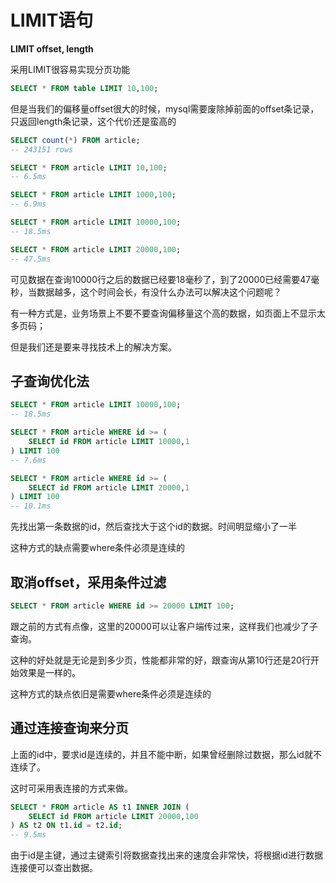 # LIMIT语句
**LIMIT offset, length**  

采用LIMIT很容易实现分页功能

```sql
SELECT * FROM table LIMIT 10,100;
```

但是当我们的偏移量offset很大的时候，mysql需要废除掉前面的offset条记录，只返回length条记录，这个代价还是蛮高的

```sql
SELECT count(*) FROM article;
-- 243151 rows

SELECT * FROM article LIMIT 10,100;
-- 6.5ms

SELECT * FROM article LIMIT 1000,100;
-- 6.9ms

SELECT * FROM article LIMIT 10000,100;
-- 18.5ms

SELECT * FROM article LIMIT 20000,100;
-- 47.5ms
```
可见数据在查询10000行之后的数据已经要18毫秒了，到了20000已经需要47毫秒，当数据越多，这个时间会长，有没什么办法可以解决这个问题呢？

有一种方式是，业务场景上不要不要查询偏移量这个高的数据，如页面上不显示太多页码；

但是我们还是要来寻找技术上的解决方案。

## 子查询优化法
```sql
SELECT * FROM article LIMIT 10000,100;
-- 18.5ms

SELECT * FROM article WHERE id >= (
	SELECT id FROM article LIMIT 10000,1
) LIMIT 100
-- 7.6ms

SELECT * FROM article WHERE id >= (
	SELECT id FROM article LIMIT 20000,1
) LIMIT 100
-- 10.1ms
```
先找出第一条数据的id，然后查找大于这个id的数据。时间明显缩小了一半

这种方式的缺点需要where条件必须是连续的

## 取消offset，采用条件过滤
```sql
SELECT * FROM article WHERE id >= 20000 LIMIT 100;
```
跟之前的方式有点像，这里的20000可以让客户端传过来，这样我们也减少了子查询。

这种的好处就是无论是到多少页，性能都非常的好，跟查询从第10行还是20行开始效果是一样的。

这种方式的缺点依旧是需要where条件必须是连续的

## 通过连接查询来分页
上面的id中，要求id是连续的，并且不能中断，如果曾经删除过数据，那么id就不连续了。

这时可采用表连接的方式来做。
```sql
SELECT * FROM article AS t1 INNER JOIN (
	SELECT id FROM article LIMIT 20000,100
) AS t2 ON t1.id = t2.id;
-- 9.5ms
```
由于id是主键，通过主键索引将数据查找出来的速度会非常快，将根据id进行数据连接便可以查出数据。

